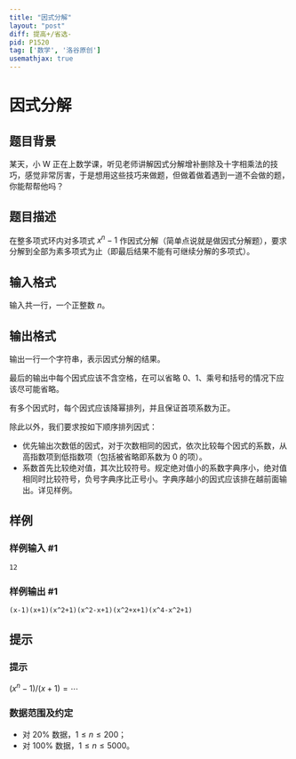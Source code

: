 ```yaml
---
title: "因式分解"
layout: "post"
diff: 提高+/省选-
pid: P1520
tag: ['数学', '洛谷原创']
usemathjax: true
---
```


# 因式分解
## 题目背景

某天，小 W 正在上数学课，听见老师讲解因式分解增补删除及十字相乘法的技巧，感觉非常厉害，于是想用这些技巧来做题，但做着做着遇到一道不会做的题，你能帮帮他吗？
## 题目描述

在整多项式环内对多项式 $x^n-1$ 作因式分解（简单点说就是做因式分解题），要求分解到全部为素多项式为止（即最后结果不能有可继续分解的多项式）。
## 输入格式

输入共一行，一个正整数 $n$。
## 输出格式

输出一行一个字符串，表示因式分解的结果。

最后的输出中每个因式应该不含空格，在可以省略 $0$、$1$、乘号和括号的情况下应该尽可能省略。

有多个因式时，每个因式应该降幂排列，并且保证首项系数为正。

除此以外，我们要求按如下顺序排列因式：

- 优先输出次数低的因式，对于次数相同的因式，依次比较每个因式的系数，从高指数项到低指数项（包括被省略即系数为 $0$ 的项）。
- 系数首先比较绝对值，其次比较符号。规定绝对值小的系数字典序小，绝对值相同时比较符号，负号字典序比正号小。字典序越小的因式应该排在越前面输出。详见样例。
## 样例

### 样例输入 #1
```
12
```
### 样例输出 #1
```
(x-1)(x+1)(x^2+1)(x^2-x+1)(x^2+x+1)(x^4-x^2+1)
```
## 提示

### 提示

$(x^n-1)/(x+1)=\cdots$

### 数据范围及约定

- 对 $20\%$ 数据，$1 \le n \le 200$；
- 对 $100\%$ 数据，$1 \le n \le 5000$。
